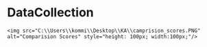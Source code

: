 # DataCollection
    <img src="C:\\Users\\kommi\\Desktop\\KA\\camprision_scores.PNG" alt="Comparision Scores" style="height: 100px; width:100px;"/>
